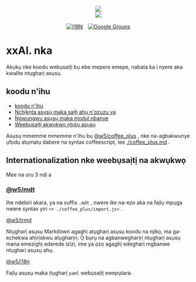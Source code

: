 <p align="center"><a href="https://xxai.art"><img src="https://cdn.jsdelivr.net/gh/xxai-art/doc/logo.svg"/></a><br/><a href="https://xxai.art"><img src="https://cdn.jsdelivr.net/gh/xxai-art/doc/xxai.svg"/></a></p><p align="center"><a href="https://github.com/xxai-art/doc#readme"><img alt="I18N" src="https://cdn.jsdelivr.net/gh/wactax/img/t.svg"/></a>　<a href="https://groups.google.com/u/0/g/xxai-art"><img alt="Google Groups" src="https://cdn.jsdelivr.net/gh/wactax/img/g-groups.svg"/></a></p>

# xxAI. nka

Akụkụ nke koodu webụsaịtị bụ ebe mepere emepe, nabata ka ị nyere aka kwalite ntụgharị asụsụ.

## koodu n'ihu

* [koodu n'ihu](https://github.com/xxai-art/web)
* [Nchịkọta asụsụ maka saịtị ahụ n'ozuzu ya](https://github.com/xxai-art/web/tree/main/i18n)
* [Ngwungwu asụsụ maka modul nbanye](https://github.com/wacpkg/user/tree/main/ui.i18n)
* [Weebụsaịtị akwụkwọ ọtụtụ asụsụ](https://github.com/xxai-doc)

Asụsụ mmemme mmemme n'ihu bụ [@w5/coffee_plus](http://npmjs.com/@w5/coffee_plus) , nke na-agbakwunye ụfọdụ atụmatụ dabere na syntax coffeescript, lee [./coffee_plus.md](./coffee_plus.md) .

## Internationalization nke weebụsaịtị na akwụkwọ

Mee na oru 3 ndị a

### [@w5/mdt](https://www.npmjs.com/package/@w5/mdt)

Ihe ndebiri akara, ya na suffix `.mdt` , nwere ike na-ezo aka na faịlụ mpụga nwere syntax yiri `<+ ./coffee_plus/import.js>` .

[@w5/trmd](https://www.npmjs.com/package/@w5/trmd)

Ntụgharị asụsụ Markdown agaghị atụgharị asụsụ koodu na njikọ, ma ga-echekwa ahịrịokwu atụgharịrị. Ọ bụrụ na agbanwegharịrị ntụgharị asụsụ mana emezighị ederede izizi, ime ya ọzọ agaghị edegharị mgbanwe ntụgharị asụsụ ahụ.

[@w5/i18n](https://www.npmjs.com/package/@w5/i18n)

Faịlụ asụsụ maka ịtụgharị `yaml` webụsaịtị ewepụtara.
